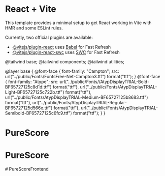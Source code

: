# React + Vite

This template provides a minimal setup to get React working in Vite with HMR and some ESLint rules.

Currently, two official plugins are available:

- [@vitejs/plugin-react](https://github.com/vitejs/vite-plugin-react/blob/main/packages/plugin-react/README.md) uses [Babel](https://babeljs.io/) for Fast Refresh
- [@vitejs/plugin-react-swc](https://github.com/vitejs/vite-plugin-react-swc) uses [SWC](https://swc.rs/) for Fast Refresh


@tailwind base;
@tailwind components;
@tailwind utilities;

@layer base {
  @font-face {
    font-family: "Campton";
    src: url("../public/Fonts/FontsFree-Net-Campton3.ttf") format("ttf");
  }
  @font-face {
    font-family: "Atype";
    src: url("../public/Fonts//AtypDisplayTRIAL-Bold-BF65727125c8d1d.ttf") format("ttf"),
         url("../public/Fonts/AtypDisplayTRIAL-Light-BF65727125c722b.ttf") format("ttf"),
         url("../public/Fonts/AtypDisplayTRIAL-Medium-BF65727125b8683.ttf") format("ttf"),
         url("../public/Fonts/AtypDisplayTRIAL-Regular-BF65727125d566e.ttf") format("ttf"),
         url("../public/Fonts/AtypDisplayTRIAL-Semibold-BF65727125c6fc9.ttf") format("ttf");
  }
}
# PureScore
# PureScore
#   P u r e S c o r e F r o n t e n d  
 